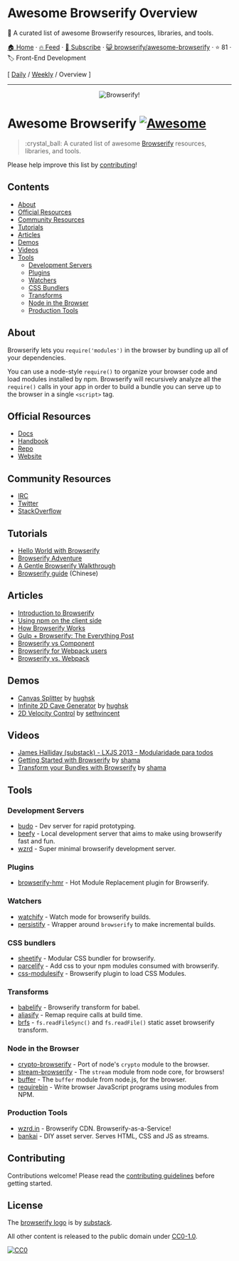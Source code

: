# Awesome Browserify Overview

:crystal_ball: A curated list of awesome Browserify resources, libraries, and tools.

[🏠 Home](/README.md) · [🔥 Feed](https://test.trackawesomelist.com/browserify/awesome-browserify/rss.xml) · [📮 Subscribe](https://trackawesomelist.us17.list-manage.com/subscribe?u=d2f0117aa829c83a63ec63c2f&id=36a103854c) · [😺 browserify/awesome-browserify](https://github.com/browserify/awesome-browserify/blob/master/readme.md) · ⭐ 81 · 🏷️ Front-End Development

[ [Daily](/content/browserify/awesome-browserify/README.md) / [Weekly](/content/browserify/awesome-browserify/week/README.md) / Overview ]

---

<div align="center"><img src="https://github.com/browserify/awesome-browserify/raw/master/browserify.png" alt="Browserify!"></div>

# Awesome Browserify [![Awesome](https://cdn.rawgit.com/sindresorhus/awesome/d7305f38d29fed78fa85652e3a63e154dd8e8829/media/badge.svg)](https://github.com/sindresorhus/awesome)

> :crystal\_ball: A curated list of awesome [Browserify](https://github.com/substack/node-browserify) resources, libraries, and tools.

Please help improve this list by [contributing](https://github.com/browserify/awesome-browserify/blob/master/readme.md/contributing.md)!

## Contents

*   [About](#about)
*   [Official Resources](#official-resources)
*   [Community Resources](#community-resources)
*   [Tutorials](#tutorials)
*   [Articles](#articles)
*   [Demos](#demos)
*   [Videos](#videos)
*   [Tools](#tools)
    *   [Development Servers](#development-servers)
    *   [Plugins](#plugins)
    *   [Watchers](#watchers)
    *   [CSS Bundlers](#css-bundlers)
    *   [Transforms](#transforms)
    *   [Node in the Browser](#node-in-the-browser)
    *   [Production Tools](#production-tools)

## About

Browserify lets you `require('modules')` in the browser by bundling up all of your dependencies.

You can use a node-style `require()` to organize your browser code and load modules installed by npm. Browserify will recursively analyze all the `require()` calls in your app in order to build a bundle you can serve up to the browser in a single `<script>` tag.

## Official Resources

*   [Docs](https://github.com/substack/node-browserify#usage)
*   [Handbook](https://github.com/substack/browserify-handbook)
*   [Repo](https://github.com/substack/node-browserify)
*   [Website](http://browserify.org/)

## Community Resources

*   [IRC](http://webchat.freenode.net/?channels=browserify)
*   [Twitter](http://twitter.com/browserify)
*   [StackOverflow](http://stackoverflow.com/questions/tagged/browserify)

## Tutorials

*   [Hello World with Browserify](http://browserify.org/#middle-section)
*   [Browserify Adventure](https://github.com/workshopper/browserify-adventure)
*   [A Gentle Browserify Walkthrough](https://ponyfoo.com/articles/a-gentle-browserify-walkthrough)
*   [Browserify guide](http://zhaoda.net/2015/10/16/browserify-guide/) (Chinese)

## Articles

*   [Introduction to Browserify](https://writingjavascript.org/posts/introduction-to-browserify)
*   [Using npm on the client side](http://dontkry.com/posts/code/using-npm-on-the-client-side.html)
*   [How Browserify Works](http://benclinkinbeard.com/posts/how-browserify-works/)
*   [Gulp + Browserify: The Everything Post](https://www.viget.com/articles/gulp-browserify-starter-faq)
*   [Browserify vs Component](http://www.forbeslindesay.co.uk/post/44144487088/browserify-vs-component)
*   [Browserify for Webpack users](https://gist.github.com/substack/68f8d502be42d5cd4942)
*   [Browserify vs. Webpack](https://mattdesl.svbtle.com/browserify-vs-webpack)

## Demos

*   [Canvas Splitter](http://requirebin.com/?gist=maxogden/9576799) by [hughsk](http://github.com/hughsk)
*   [Infinite 2D Cave Generator](http://requirebin.com/?gist=maxogden/9557700) by [hughsk](http://github.com/hughsk)
*   [2D Velocity Control](http://requirebin.com/?gist=maxogden/9557776) by [sethvincent](http://github.com/sethvincent)

## Videos

*   [James Halliday (substack) - LXJS 2013 - Modularidade para todos](https://www.youtube.com/watch?v=DCQNm6yiZh0)
*   [Getting Started with Browserify](https://www.youtube.com/watch?v=CTAa8IcQh1U) by [shama](https://github.com/shama/)
*   [Transform your Bundles with Browserify](https://www.youtube.com/watch?v=Uk2bgp8OLT8) by [shama](https://github.com/shama/)

## Tools

### Development Servers

*   [budo](https://github.com/mattdesl/budo) - Dev server for rapid prototyping.
*   [beefy](https://github.com/chrisdickinson/beefy) - Local development server that aims to make using browserify fast and fun.
*   [wzrd](https://github.com/maxogden/wzrd) - Super minimal browserify development server.

### Plugins

*   [browserify-hmr](https://github.com/AgentME/browserify-hmr) - Hot Module Replacement plugin for Browserify.

### Watchers

*   [watchify](https://github.com/substack/watchify) - Watch mode for browserify builds.
*   [persistify](https://github.com/royriojas/persistify) - Wrapper around `browserify` to make incremental builds.

### CSS bundlers

*   [sheetify](https://github.com/stackcss/sheetify) - Modular CSS bundler for browserify.
*   [parcelify](https://github.com/rotundasoftware/parcelify) - Add css to your npm modules consumed with browserify.
*   [css-modulesify](https://github.com/css-modules/css-modulesify) - Browserify plugin to load CSS Modules.

### Transforms

*   [babelify](https://github.com/babel/babelify) - Browserify transform for babel.
*   [aliasify](https://github.com/benbria/aliasify) - Remap require calls at build time.
*   [brfs](https://github.com/substack/brfs) - `fs.readFileSync()` and `fs.readFile()` static asset browserify transform.

### Node in the Browser

*   [crypto-browserify](https://github.com/crypto-browserify/crypto-browserify) - Port of node's `crypto` module to the browser.
*   [stream-browserify](https://github.com/substack/stream-browserify) - The `stream` module from node core, for browsers!
*   [buffer](https://github.com/feross/buffer) - The `buffer` module from node.js, for the browser.
*   [requirebin](http://requirebin.com/) - Write browser JavaScript programs using modules from NPM.

### Production Tools

*   [wzrd.in](https://wzrd.in/) - Browserify CDN. Browserify-as-a-Service!
*   [bankai](https://github.com/yoshuawuyts/bankai) - DIY asset server. Serves HTML, CSS and JS as streams.

## Contributing

Contributions welcome! Please read the [contributing guidelines](https://github.com/browserify/awesome-browserify/blob/master/readme.md/contributing.md) before getting started.

## License

The [browserify logo](https://github.com/browserify/awesome-browserify/blob/master/readme.md/browserify.png) is by [substack](https://github.com/substack).

All other content is released to the public domain under [CC0-1.0](https://spdx.org/licenses/CC0-1.0.html).

[![CC0](http://mirrors.creativecommons.org/presskit/buttons/88x31/svg/cc-zero.svg)](https://creativecommons.org/publicdomain/zero/1.0/)

